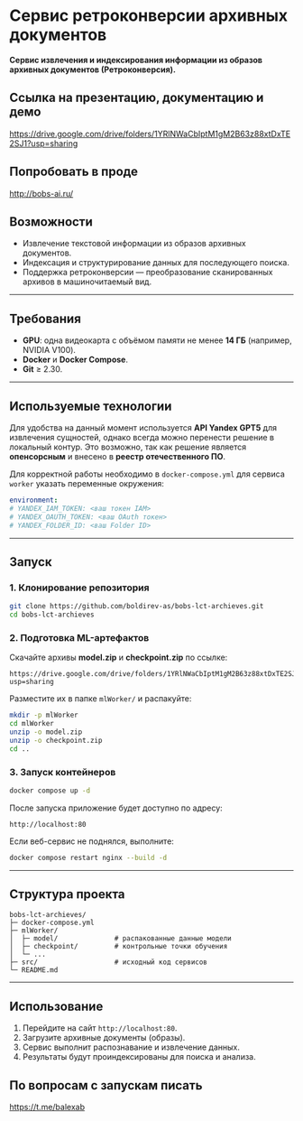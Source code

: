 # Сервис ретроконверсии архивных документов

**Сервис извлечения и индексирования информации из образов архивных документов (Ретроконверсия).**

## Ссылка на презентацию, документацию и демо

https://drive.google.com/drive/folders/1YRlNWaCbIptM1gM2B63z88xtDxTE2SJ1?usp=sharing

## Попробовать в проде

http://bobs-ai.ru/

## Возможности

* Извлечение текстовой информации из образов архивных документов.
* Индексация и структурирование данных для последующего поиска.
* Поддержка ретроконверсии — преобразование сканированных архивов в машиночитаемый вид.

---

## Требования

* **GPU**: одна видеокарта с объёмом памяти не менее **14 ГБ** (например, NVIDIA V100).
* **Docker** и **Docker Compose**.
* **Git** ≥ 2.30.

---

## Используемые технологии

Для удобства на данный момент используется **API Yandex GPT5** для извлечения сущностей, однако всегда можно перенести решение в локальный
контур.
Это возможно, так как решение является **опенсорсным** и внесено в **реестр отечественного ПО**.

Для корректной работы необходимо в `docker-compose.yml` для сервиса `worker` указать переменные окружения:

```yaml
environment:
# YANDEX_IAM_TOKEN: <ваш токен IAM>
# YANDEX_OAUTH_TOKEN: <ваш OAuth токен>
# YANDEX_FOLDER_ID: <ваш Folder ID>
```

---

## Запуск

### 1. Клонирование репозитория

```bash
git clone https://github.com/boldirev-as/bobs-lct-archieves.git
cd bobs-lct-archieves
```

### 2. Подготовка ML-артефактов

Скачайте архивы **model.zip** и **checkpoint.zip** по ссылке:

```
https://drive.google.com/drive/folders/1YRlNWaCbIptM1gM2B63z88xtDxTE2SJ1?usp=sharing
```

Разместите их в папке `mlWorker/` и распакуйте:

```bash
mkdir -p mlWorker
cd mlWorker
unzip -o model.zip
unzip -o checkpoint.zip
cd ..
```

### 3. Запуск контейнеров

```bash
docker compose up -d
```

После запуска приложение будет доступно по адресу:

```
http://localhost:80
```

Если веб-сервис не поднялся, выполните:

```bash
docker compose restart nginx --build -d
```

---

## Структура проекта

```
bobs-lct-archieves/
├─ docker-compose.yml
├─ mlWorker/
│  ├─ model/              # распакованные данные модели
│  ├─ checkpoint/         # контрольные точки обучения
│  └─ ...
├─ src/                   # исходный код сервисов
└─ README.md
```

---

## Использование

1. Перейдите на сайт `http://localhost:80`.
2. Загрузите архивные документы (образы).
3. Сервис выполнит распознавание и извлечение данных.
4. Результаты будут проиндексированы для поиска и анализа.

## По вопросам с запускам писать

https://t.me/balexab
